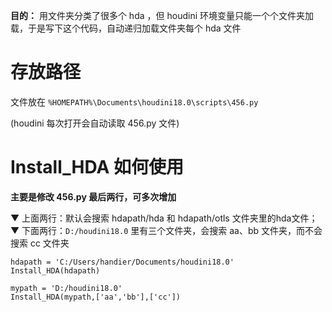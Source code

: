 **目的：** 用文件夹分类了很多个 hda ，但 houdini 环境变量只能一个个文件夹加载，于是写下这个代码，自动递归加载文件夹每个 hda 文件

# 存放路径
文件放在 `%HOMEPATH%\Documents\houdini18.0\scripts\456.py`

(houdini 每次打开会自动读取 456.py 文件)

# Install_HDA 如何使用
**主要是修改 456.py 最后两行，可多次增加**

▼ 上面两行：默认会搜索 hdapath/hda 和 hdapath/otls 文件夹里的hda文件；
▼ 下面两行：`D:/houdini18.0` 里有三个文件夹，会搜索 aa、bb 文件夹，而不会搜索 cc 文件夹
```
hdapath = 'C:/Users/handier/Documents/houdini18.0'
Install_HDA(hdapath)

mypath = 'D:/houdini18.0'
Install_HDA(mypath,['aa','bb'],['cc'])
```
